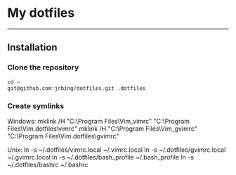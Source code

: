 # My dotfiles #

-------------------

## Installation ##

### Clone the repository ###

    cd ~
    git@github.com:jrbing/dotfiles.git .dotfiles

### Create symlinks ###

Windows: 
    mklink /H "C:\Program Files\Vim\_vimrc" "C:\Program Files\Vim\.dotfiles\vimrc"
    mklink /H "C:\Program Files\Vim\_gvimrc" "C:\Program Files\Vim\.dotfiles\gvimrc"

Unix:
    ln -s ~/.dotfiles/vimrc.local ~/.vimrc.local
    ln -s ~/.dotfiles/gvimrc.local ~/.gvimrc.local
    ln -s ~/.dotfiles/bash_profile ~/.bash_profile
    ln -s ~/.dotfiles/bashrc ~/.bashrc

